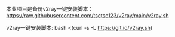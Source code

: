 本业项目是备份v2ray一键安装脚本：https://raw.githubusercontent.com/tsctsc123/v2ray/main/v2ray.sh


v2ray一键安装脚本:
bash <(curl -s -L https://git.io/v2ray.sh)
